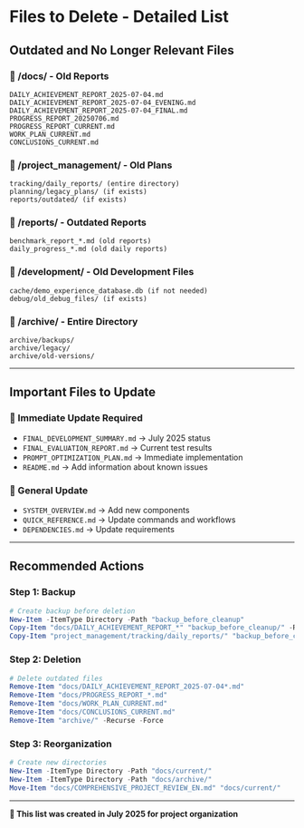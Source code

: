 # Files to Delete - Detailed List
## **Outdated and No Longer Relevant Files**

### **📁 /docs/ - Old Reports**
```
DAILY_ACHIEVEMENT_REPORT_2025-07-04.md
DAILY_ACHIEVEMENT_REPORT_2025-07-04_EVENING.md
DAILY_ACHIEVEMENT_REPORT_2025-07-04_FINAL.md
PROGRESS_REPORT_20250706.md
PROGRESS_REPORT_CURRENT.md
WORK_PLAN_CURRENT.md
CONCLUSIONS_CURRENT.md
```

### **📁 /project_management/ - Old Plans**
```
tracking/daily_reports/ (entire directory)
planning/legacy_plans/ (if exists)
reports/outdated/ (if exists)
```

### **📁 /reports/ - Outdated Reports**
```
benchmark_report_*.md (old reports)
daily_progress_*.md (old daily reports)
```

### **📁 /development/ - Old Development Files**
```
cache/demo_experience_database.db (if not needed)
debug/old_debug_files/ (if exists)
```

### **📁 /archive/ - Entire Directory**
```
archive/backups/
archive/legacy/
archive/old-versions/
```

---

## **Important Files to Update**

### **🔄 Immediate Update Required**
- `FINAL_DEVELOPMENT_SUMMARY.md` → July 2025 status
- `FINAL_EVALUATION_REPORT.md` → Current test results
- `PROMPT_OPTIMIZATION_PLAN.md` → Immediate implementation
- `README.md` → Add information about known issues

### **📝 General Update**
- `SYSTEM_OVERVIEW.md` → Add new components
- `QUICK_REFERENCE.md` → Update commands and workflows
- `DEPENDENCIES.md` → Update requirements

---

## **Recommended Actions**

### **Step 1: Backup**
```powershell
# Create backup before deletion
New-Item -ItemType Directory -Path "backup_before_cleanup"
Copy-Item "docs/DAILY_ACHIEVEMENT_REPORT_*" "backup_before_cleanup/" -Recurse
Copy-Item "project_management/tracking/daily_reports/" "backup_before_cleanup/" -Recurse
```

### **Step 2: Deletion**
```powershell
# Delete outdated files
Remove-Item "docs/DAILY_ACHIEVEMENT_REPORT_2025-07-04*.md"
Remove-Item "docs/PROGRESS_REPORT_*.md"
Remove-Item "docs/WORK_PLAN_CURRENT.md"
Remove-Item "docs/CONCLUSIONS_CURRENT.md"
Remove-Item "archive/" -Recurse -Force
```

### **Step 3: Reorganization**
```powershell
# Create new directories
New-Item -ItemType Directory -Path "docs/current/"
New-Item -ItemType Directory -Path "docs/archive/"
Move-Item "docs/COMPREHENSIVE_PROJECT_REVIEW_EN.md" "docs/current/"
```

---

**📅 This list was created in July 2025 for project organization**
